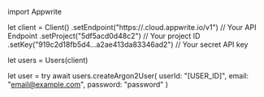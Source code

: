 import Appwrite

let client = Client()
    .setEndpoint("https://<REGION>.cloud.appwrite.io/v1") // Your API Endpoint
    .setProject("5df5acd0d48c2") // Your project ID
    .setKey("919c2d18fb5d4...a2ae413da83346ad2") // Your secret API key

let users = Users(client)

let user = try await users.createArgon2User(
    userId: "[USER_ID]",
    email: "email@example.com",
    password: "password"
)

